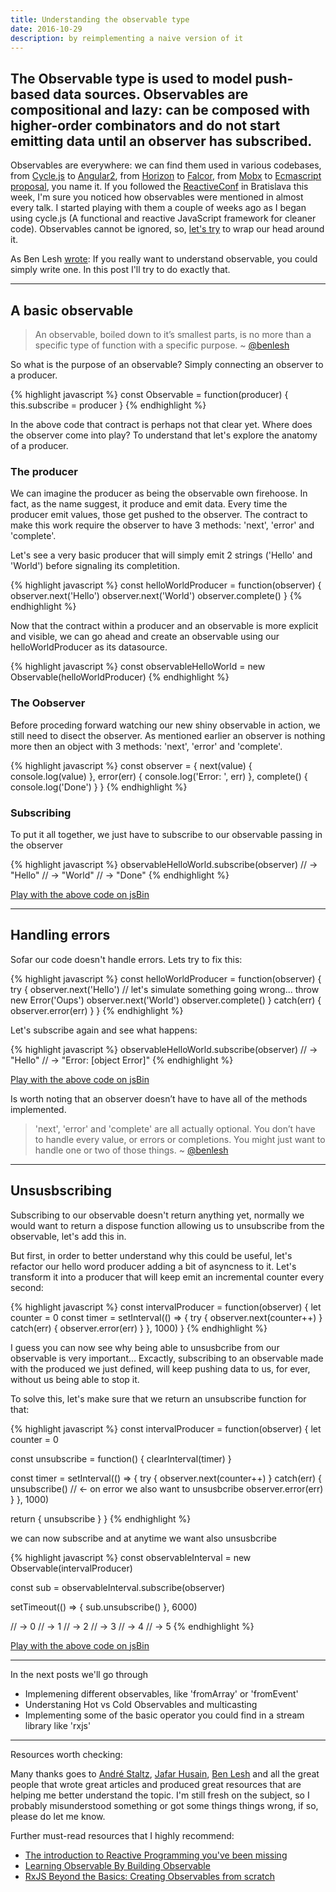 ```yaml
---
title: Understanding the observable type
date: 2016-10-29
description: by reimplementing a naive version of it
---
```


## The Observable type is used to model push-based data sources. Observables are compositional and lazy: can be composed with higher-order combinators and do not start emitting data until an observer has subscribed.

Observables are everywhere: we can find them used in various codebases, from [Cycle.js](https://cycle.js.org/) to [Angular2](https://angular.io/), from [Horizon](http://horizon.io/) to [Falcor](http://netflix.github.io/falcor/), from [Mobx](https://mobxjs.github.io/mobx/) to [Ecmascript proposal](https://tc39.github.io/proposal-observable/), you name it. If you followed the [ReactiveConf](https://reactiveconf.com/) in Bratislava this week, I'm sure you noticed how observables were mentioned in almost every talk. I started playing with them a couple of weeks ago as I began using cycle.js (A functional and reactive JavaScript framework for cleaner code). Observables cannot be ignored, so, [let's try](https://twitter.com/mbrochh/status/792223833914642432) to wrap our head around it.

As Ben Lesh [wrote](https://medium.com/@benlesh/learning-observable-by-building-observable-d5da57405d87#.ev2dy0b9f): If you really want to understand observable, you could simply write one. In this post I'll try to do exactly that.

***

## A basic observable

> An observable, boiled down to it’s smallest parts, is no more than a specific type of function with a specific purpose. ~ [@benlesh](https://twitter.com/BenLesh)

So what is the purpose of an observable? Simply connecting an observer to a producer.

{% highlight javascript %}
const Observable = function(producer) {
  this.subscribe = producer
}
{% endhighlight %}

In the above code that contract is perhaps not that clear yet. Where does the observer come into play? To understand that let's explore the anatomy of a producer.

### The producer

We can imagine the producer as being the observable own firehoose. In fact, as the name suggest, it produce and emit data. Every time the producer emit values, those get pushed to the observer. The contract to make this work require the observer to have 3 methods: 'next', 'error' and 'complete'.

Let's see a very basic producer that will simply emit 2 strings ('Hello' and 'World') before signaling its completition.

{% highlight javascript %}
const helloWorldProducer = function(observer) {
  observer.next('Hello')
  observer.next('World')
  observer.complete()
}
{% endhighlight %}

Now that the contract within a producer and an observable is more explicit and visible, we can go ahead
and create an observable using our helloWorldProducer as its datasource.

{% highlight javascript %}
const observableHelloWorld = new Observable(helloWorldProducer)
{% endhighlight %}

### The Oobserver

Before proceding forward watching our new shiny observable in action, we still need to disect the observer. As mentioned earlier an observer is nothing more then an object with 3 methods: 'next', 'error' and 'complete'.

{% highlight javascript %}
const observer = {
  next(value) { console.log(value) },
  error(err) { console.log('Error: ', err) },
  complete() { console.log('Done') }
}
{% endhighlight %}

### Subscribing

To put it all together, we just have to subscribe to our observable passing in the observer

{% highlight javascript %}
observableHelloWorld.subscribe(observer)
// -> "Hello"
// -> "World"
// -> "Done"
{% endhighlight %}

[Play with the above code on jsBin](https://jsbin.com/mebiqowove/edit?js,console)

***

## Handling errors

Sofar our code doesn't handle errors. Lets try to fix this:

{% highlight javascript %}
const helloWorldProducer = function(observer) {
  try {
    observer.next('Hello')
    // let's simulate something going wrong...
    throw new Error('Oups')
    observer.next('World')
    observer.complete()
  } catch(err) {
    observer.error(err)
  }
}
{% endhighlight %}

Let's subscribe again and see what happens:

{% highlight javascript %}
observableHelloWorld.subscribe(observer)
// -> "Hello"
// -> "Error: [object Error]"
{% endhighlight %}

[Play with the above code on jsBin](https://jsbin.com/sihijuzuqi/edit?js,console)

Is worth noting that an observer doesn’t have to have all of the methods implemented.

>'next', 'error' and 'complete' are all actually optional. You don’t have to handle every value, or errors or completions. You might just want to handle one or two of those things. ~ [@benlesh](https://twitter.com/BenLesh)

***

## Unsusbscribing

Subscribing to our observable doesn't return anything yet, normally we would want to return a dispose function allowing us to unsubscribe from the observable, let's add this in.

But first, in order to better understand why this could be useful, let's refactor our hello word producer adding a bit of asyncness to it. Let's transform it into a producer that will keep emit an incremental counter every second:

{% highlight javascript %}
const intervalProducer = function(observer) {
  let counter = 0
  const timer = setInterval(() => {
    try {
      observer.next(counter++)
    } catch(err) {
      observer.error(err)
    }
  }, 1000)
}
{% endhighlight %}

I guess you can now see why being able to unsusbcribe from our observable is very important... Excactly, subscribing to an observable made with the produced we just defined, will keep pushing data to us, for ever, without us being able to stop it.

To solve this, let's make sure that we return an unsubscribe function for that:

{% highlight javascript %}
const intervalProducer = function(observer) {
  let counter = 0

  const unsubscribe = function() {
    clearInterval(timer)
  }

  const timer = setInterval(() => {
    try {
      observer.next(counter++)
    } catch(err) {
      unsubscribe() // <- on error we also want to unsusbcribe
      observer.error(err)
    }
  }, 1000)

  return {
    unsubscribe
  }
}
{% endhighlight %}

we can now subscribe and at anytime we want also unsusbcribe

{% highlight javascript %}
const observableInterval = new Observable(intervalProducer)

const sub = observableInterval.subscribe(observer)

setTimeout(() => {
  sub.unsubscribe()
}, 6000)

// -> 0
// -> 1
// -> 2
// -> 3
// -> 4
// -> 5
{% endhighlight %}

[Play with the above code on jsBin](https://jsbin.com/pafuqipeko/edit?js,console)

***

In the next posts we'll go through

- Implemening different observables, like 'fromArray' or 'fromEvent'
- Understaning Hot vs Cold Observables and multicasting
- Implementing some of the basic operator you could find in a stream library like 'rxjs'

***

Resources worth checking:

Many thanks goes to [André Staltz](https://twitter.com/andrestaltz), [Jafar Husain](https://twitter.com/jhusain), [Ben Lesh](https://twitter.com/BenLesh) and all the great people that wrote great articles and produced great resources that are helping me better understand the topic. I'm still fresh on the subject, so I probably misunderstood something or got some things things wrong, if so, please do let me know.

Further must-read resources that I highly recommend:

- [The introduction to Reactive Programming you've been missing](https://gist.github.com/staltz/868e7e9bc2a7b8c1f754)
- [Learning Observable By Building Observable](https://medium.com/@benlesh/learning-observable-by-building-observable-d5da57405d87)
- [RxJS Beyond the Basics: Creating Observables from scratch](https://egghead.io/courses/rxjs-beyond-the-basics-creating-observables-from-scratch)

